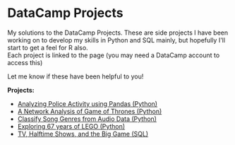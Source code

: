 # DataCamp Projects
My solutions to the DataCamp Projects. These are side projects I have been working on to develop my skills in Python and SQL mainly, but hopefully I'll start to get a feel for R also.  
Each project is linked to the page (you may need a DataCamp account to access this)

Let me know if these have been helpful to you!  

**Projects:** 
- [Analyzing Police Activity using Pandas (Python)](https://www.datacamp.com/courses/analyzing-police-activity-with-pandas)
- [A Network Analysis of Game of Thrones (Python)](https://www.datacamp.com/projects/76)
- [Classify Song Genres from Audio Data (Python)](https://www.datacamp.com/projects/449)
- [Exploring 67 years of LEGO (Python)](https://www.datacamp.com/projects/10)
- [TV, Halftime Shows, and the Big Game (SQL)](https://www.datacamp.com/projects/731)



